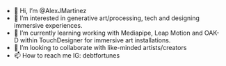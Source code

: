 - 👋 Hi, I’m @AlexJMartinez
- 👀 I’m interested in generative art/processing, tech and designing immersive experiences.
- 🌱 I’m currently learning working with Mediapipe, Leap Motion and OAK-D within TouchDesigner for immersive art installations. 
- 💞️ I’m looking to collaborate with like-minded artists/creators
- 📫 How to reach me IG: debtfortunes 

<!---
AlexJMartinez/AlexJMartinez is a ✨ special ✨ repository because its `README.md` (this file) appears on your GitHub profile.
You can click the Preview link to take a look at your changes.
--->
